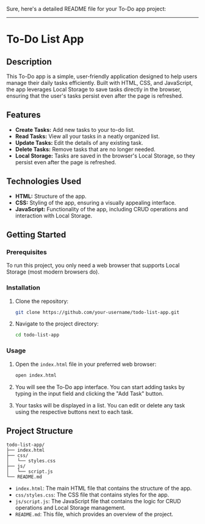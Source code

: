 Sure, here's a detailed README file for your To-Do app project:

---

# To-Do List App

## Description

This To-Do app is a simple, user-friendly application designed to help users manage their daily tasks efficiently. Built with HTML, CSS, and JavaScript, the app leverages Local Storage to save tasks directly in the browser, ensuring that the user's tasks persist even after the page is refreshed.

## Features

- **Create Tasks:** Add new tasks to your to-do list.
- **Read Tasks:** View all your tasks in a neatly organized list.
- **Update Tasks:** Edit the details of any existing task.
- **Delete Tasks:** Remove tasks that are no longer needed.
- **Local Storage:** Tasks are saved in the browser's Local Storage, so they persist even after the page is refreshed.

## Technologies Used

- **HTML:** Structure of the app.
- **CSS:** Styling of the app, ensuring a visually appealing interface.
- **JavaScript:** Functionality of the app, including CRUD operations and interaction with Local Storage.

## Getting Started

### Prerequisites

To run this project, you only need a web browser that supports Local Storage (most modern browsers do).

### Installation

1. Clone the repository:
    ```sh
    git clone https://github.com/your-username/todo-list-app.git
    ```
2. Navigate to the project directory:
    ```sh
    cd todo-list-app
    ```

### Usage

1. Open the `index.html` file in your preferred web browser:
    ```sh
    open index.html
    ```

2. You will see the To-Do app interface. You can start adding tasks by typing in the input field and clicking the "Add Task" button.

3. Your tasks will be displayed in a list. You can edit or delete any task using the respective buttons next to each task.

## Project Structure

```
todo-list-app/
├── index.html
├── css/
│   └── styles.css
├── js/
│   └── script.js
└── README.md
```

- `index.html`: The main HTML file that contains the structure of the app.
- `css/styles.css`: The CSS file that contains styles for the app.
- `js/script.js`: The JavaScript file that contains the logic for CRUD operations and Local Storage management.
- `README.md`: This file, which provides an overview of the project.

